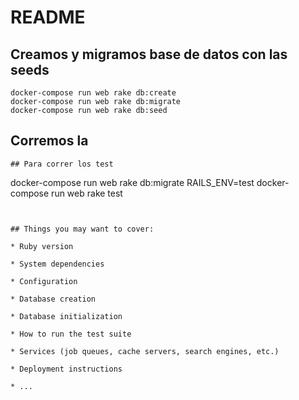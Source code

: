 # README
## Creamos y migramos base de datos con las seeds
~~~
docker-compose run web rake db:create  
docker-compose run web rake db:migrate
docker-compose run web rake db:seed
~~~
## Corremos la
~~~
## Para correr los test
~~~
docker-compose run web rake db:migrate RAILS_ENV=test
docker-compose run web rake test
~~~


## Things you may want to cover:

* Ruby version

* System dependencies

* Configuration

* Database creation

* Database initialization

* How to run the test suite

* Services (job queues, cache servers, search engines, etc.)

* Deployment instructions

* ...
